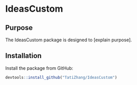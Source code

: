 # IdeasCustom

## Purpose

The IdeasCustom package is designed to [explain purpose].

## Installation

Install the package from GitHub:

```R
devtools::install_github("TatiZhang/IdeasCustom")
